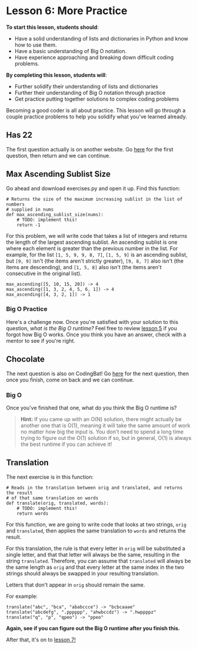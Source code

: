 # Lesson 6: More Practice

**To start this lesson, students should**:

* Have a solid understanding of lists and dictionaries in Python and know how to use them.
* Have a basic understanding of Big O notation.
* Have experience approaching and breaking down difficult coding problems.

**By completing this lesson, students will**: 

* Further solidify their understanding of lists and dictionaries
* Further their understanding of Big O notation through practice
* Get practice putting together solutions to complex coding problems

Becoming a good coder is all about practice. This lesson will go through a couple practice problems to help you solidify what you've learned already.

## Has 22

The first question actually is on another website. Go [here](http://codingbat.com/prob/p119308) for the first question, then return and we can continue.

## Max Ascending Sublist Size

Go ahead and download exercises.py and open it up. Find this function:

    # Returns the size of the maximum increasing sublist in the list of numbers
    # supplied in nums
    def max_ascending_sublist_size(nums):
        # TODO: implement this!
        return -1

For this problem, we will write code that takes a list of integers and returns the length of the largest ascending sublist. An ascending sublist is one where each element is greater than the previous number in the list. For example, for the list `[1, 5, 9, 9, 8, 7]`, `[1, 5, 9]` is an ascending sublist, but `[9, 9]` isn't (the items aren't strictly greater), `[9, 8, 7]` also isn't (the items are descending), and `[1, 5, 8]` also isn't (the items aren't consecutive in the original list).

    max_ascending([5, 10, 15, 20]) -> 4
    max_ascending([1, 3, 2, 4, 5, 6, 1]) -> 4
    max_ascending([4, 3, 2, 1]) -> 1

### Big O Practice

Here's a challenge now. Once you're satisfied with your solution to this question, *what is the Big O runtime?* Feel free to review [lesson 5](../Lesson5) if you forgot how Big O works. Once you think you have an answer, check with a mentor to see if you're right.

## Chocolate

The next question is also on CodingBat! Go [here](http://codingbat.com/prob/p190859) for the next question, then once you finish, come on back and we can continue.

### Big O

Once you've finished that one, what do you think the Big O runtime is? 

> **Hint:** If you came up with an O(N) solution, there might actually be another one that is O(1), meaning it will take the same amount of work no matter how big the input is. You don't need to spend a long time trying to figure out the O(1) solution if so, but in general, O(1) is always the best runtime if you can achieve it!

## Translation

The next exercise is in this function:

    # Reads in the translation between orig and translated, and returns the result
    # of that same translation on words
    def translate(orig, translated, words):
        # TODO: implement this!
        return words

For this function, we are going to write code that looks at two strings, `orig` and `translated`, then applies the same translation to `words` and returns the result.

For this translation, the rule is that every letter in `orig` will be substituted a single letter, and that that letter will always be the same, resulting in the string `translated`. Therefore, you can assume that `translated` will always be the same length as `orig` and that every letter at the same index in the two strings should always be swapped in your resulting translation.

Letters that don't appear in `orig` should remain the same.

For example:

    translate("abc", "bca", "ababccce") -> "bcbcaaae"
    translate("abcdefg", ".pppppp", "ahwbccdz") -> ".hwppppz"
    translate("q", "p", "qpeo") -> "ppeo"

**Again, see if you can figure out the Big O runtime after you finish this.**

After that, it's on to [lesson 7!](../Lesson7)